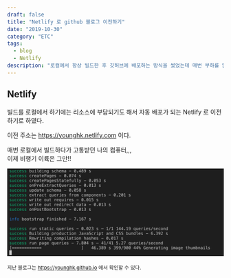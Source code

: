 ```yaml
---
draft: false
title: "Netlify 로 github 블로그 이전하기"
date: "2019-10-30"
category: "ETC"
tags:
  - blog
  - Netlify
description: "로컬에서 항상 빌드한 후 깃허브에 배포하는 방식을 썼었는데 매번 부하를 많이 주는 것 같다고 느껴서 결국 배포해주는 서비스를 찾아서 블로그를 나름의 이전을 시키게 되었다. 어서 도메인을 사서 진정한 나의 블로그로 만들어야 할텐데!"
---
```


## Netlify

빌드를 로컬에서 하기에는 리소스에 부담되기도 해서 자동 배포가 되는 Netlify 로 이전하기로 하였다.  

이전 주소는 https://younghk.netlify.com 이다.

매번 로컬에서 빌드하다가 고통받던 나의 컴퓨터,,,  
이제 비행기 이륙은 그만!!

![build image](./image1.png)

<small>지난 블로그는 https://younghk.github.io 에서 확인할 수 있다.</small>